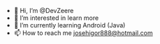 - 👋 Hi, I’m @DevZeere
- 👀 I’m interested in learn more
- 🌱 I’m currently learning Android (Java)
- 📫 How to reach me josehigor888@hotmail.com

<!---
DevZeere/DevZeere is a ✨ special ✨ repository because its `README.md` (this file) appears on your GitHub profile.
You can click the Preview link to take a look at your changes.
--->
